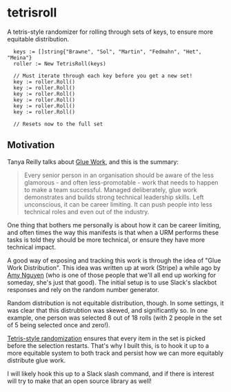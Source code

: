 # tetrisroll

A tetris-style randomizer for rolling through sets of keys, to ensure more equitable distribution.

```
  keys := []string{"Brawne", "Sol", "Martin", "Fedmahn", "Het", "Meina"}
  roller := New TetrisRoll(keys)

  // Must iterate through each key before you get a new set!
  key := roller.Roll()
  key := roller.Roll()
  key := roller.Roll()
  key := roller.Roll()
  key := roller.Roll()
  key := roller.Roll()

  // Resets now to the full set
```

## Motivation

Tanya Reilly talks about [Glue Work](https://noidea.dog/glue), and this is the summary:

> Every senior person in an organisation should be aware of the less glamorous - and often less-promotable - work that needs to happen to make a team successful. Managed deliberately, glue work demonstrates and builds strong technical leadership skills. Left unconscious, it can be career limiting. It can push people into less technical roles and even out of the industry.

One thing that bothers me personally is about how it can be career limiting, and often times the way this manifests is
that when a URM performs these tasks is told they should be more technical, or ensure they have more technical impact.

A good way of exposing and tracking this work is through the idea of "Glue Work Distribution". This idea was written up 
at work (Stripe) a while ago by [Amy Nguyen](https://twitter.com/amyngyn) (who is one of those people that we'll all end
up working for someday, she's just that good). The initial setup is to use Slack's slackbot responses and rely on the
random number generator.

Random distribution is not equitable distribution, though. In some settings, it was clear that this distrubtion was
skewed, and significantly so. In one example, one person was selected 8 out of 18 rolls (with 2 people in the set of 5
being selected once and zero!).

[Tetris-style randomization](https://tetris.fandom.com/wiki/Random_Generator) ensures that every item in the set is
picked before the selection restarts. That's why I built this, is to hook it up to a more equitable system to both track
and persist how we can more equitably distribute glue work.

I will likely hook this up to a Slack slash command, and if there is interest will try to make that an open source
library as well!
